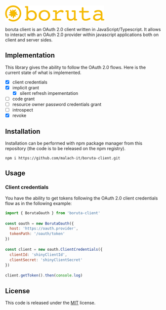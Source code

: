 ![logo-yellow](images/logo-yellow.png)

boruta client is an OAuth 2.0 client written in JavaScript/Typescript. It allows to interact with an OAuth 2.0 provider within javascript applications both on client and server sides.

## Implementation

This library gives the ability to follow the OAuth 2.0 flows. Here is the current state of what is implemented.

- [x] client credentials
- [x] implicit grant
  - [x] silent refresh impementation
- [ ] code grant
- [ ] resource owner password credentials grant
- [ ] introspect
- [x] revoke

## Installation

Installation can be performed with npm package manager from this repository (the code is to be released on the npm registry).

```
npm i https://github.com/malach-it/boruta-client.git
```

## Usage

### Client credentials

You have the ability to get tokens following the OAuth 2.0 client credentials flow as in the following example:

```javascript
import { BorutaOauth } from 'boruta-client'

const oauth = new BorutaOauth({
  host: 'https://oauth.provider',
  tokenPath: '/oauth/token'
})

const client = new oauth.ClientCredentials({
  clientId: 'shinyClientId',
  clientSecret: 'shinyClientSecret'
})

client.getToken().then(console.log)
```

## License

This code is released under the [MIT](LICENSE.md) license.
